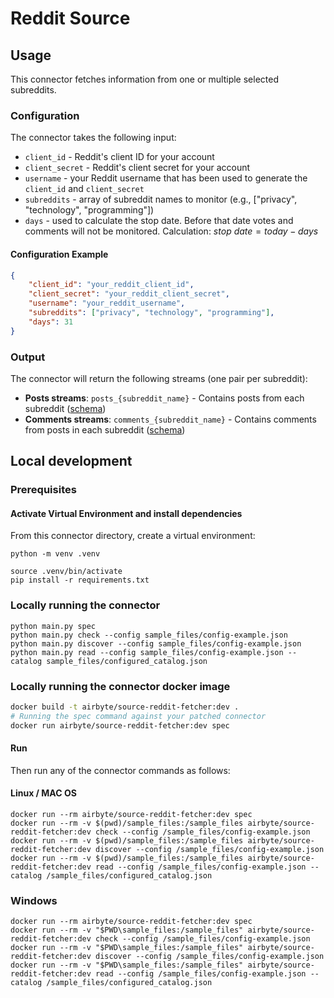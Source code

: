 # Reddit Source


## Usage

This connector fetches information from one or multiple selected subreddits.

### Configuration

The connector takes the following input:

- `client_id` - Reddit's client ID for your account
- `client_secret` - Reddit's client secret for your account
- `username` - your Reddit username that has been used to generate the `client_id` and `client_secret`
- `subreddits` - array of subreddit names to monitor (e.g., ["privacy", "technology", "programming"])
- `days` - used to calculate the stop date. Before that date votes and comments will not be monitored. Calculation: $stop\ date = today - days$

#### Configuration Example

```json
{
    "client_id": "your_reddit_client_id",
    "client_secret": "your_reddit_client_secret", 
    "username": "your_reddit_username",
    "subreddits": ["privacy", "technology", "programming"],
    "days": 31
}
```

### Output

The connector will return the following streams (one pair per subreddit):

* **Posts streams**: `posts_{subreddit_name}` - Contains posts from each subreddit ([schema](./source_reddit_fetcher/schemas/posts.json))  
* **Comments streams**: `comments_{subreddit_name}` - Contains comments from posts in each subreddit ([schema](./source_reddit_fetcher/schemas/comments.json))



## Local development

### Prerequisites

#### Activate Virtual Environment and install dependencies

From this connector directory, create a virtual environment:

```
python -m venv .venv
```

```
source .venv/bin/activate
pip install -r requirements.txt
```

### Locally running the connector

```
python main.py spec
python main.py check --config sample_files/config-example.json
python main.py discover --config sample_files/config-example.json
python main.py read --config sample_files/config-example.json --catalog sample_files/configured_catalog.json
```

### Locally running the connector docker image

```bash
docker build -t airbyte/source-reddit-fetcher:dev .
# Running the spec command against your patched connector
docker run airbyte/source-reddit-fetcher:dev spec
```

#### Run

Then run any of the connector commands as follows:

#### Linux / MAC OS

```
docker run --rm airbyte/source-reddit-fetcher:dev spec
docker run --rm -v $(pwd)/sample_files:/sample_files airbyte/source-reddit-fetcher:dev check --config /sample_files/config-example.json
docker run --rm -v $(pwd)/sample_files:/sample_files airbyte/source-reddit-fetcher:dev discover --config /sample_files/config-example.json
docker run --rm -v $(pwd)/sample_files:/sample_files airbyte/source-reddit-fetcher:dev read --config /sample_files/config-example.json --catalog /sample_files/configured_catalog.json  
```

### Windows

```
docker run --rm airbyte/source-reddit-fetcher:dev spec
docker run --rm -v "$PWD\sample_files:/sample_files" airbyte/source-reddit-fetcher:dev check --config /sample_files/config-example.json
docker run --rm -v "$PWD\sample_files:/sample_files" airbyte/source-reddit-fetcher:dev discover --config /sample_files/config-example.json
docker run --rm -v "$PWD\sample_files:/sample_files" airbyte/source-reddit-fetcher:dev read --config /sample_files/config-example.json --catalog /sample_files/configured_catalog.json
```